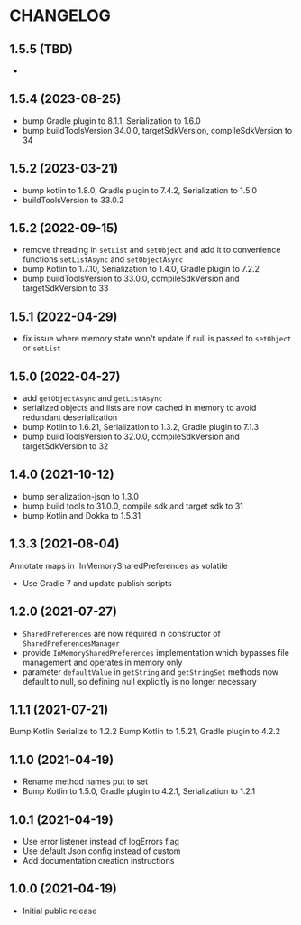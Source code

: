 # CHANGELOG

## 1.5.5 (TBD)
* 

## 1.5.4 (2023-08-25)
* bump Gradle plugin to 8.1.1, Serialization to 1.6.0
* bump buildToolsVersion 34.0.0, targetSdkVersion, compileSdkVersion to 34

## 1.5.2 (2023-03-21)
* bump kotlin to 1.8.0, Gradle plugin to 7.4.2, Serialization to 1.5.0
* buildToolsVersion to 33.0.2

## 1.5.2 (2022-09-15)
* remove threading in `setList` and `setObject` and 
  add it to convenience functions `setListAsync` and `setObjectAsync`
* bump Kotlin to 1.7.10, Serialization to 1.4.0, Gradle plugin to 7.2.2
* bump buildToolsVersion to 33.0.0, compileSdkVersion and targetSdkVersion to 33

## 1.5.1 (2022-04-29)
* fix issue where memory state won't update if null is passed to `setObject` or `setList`

## 1.5.0 (2022-04-27)
* add `getObjectAsync` and `getListAsync`
* serialized objects and lists are now cached in memory to avoid redundant deserialization
* bump Kotlin to 1.6.21, Serialization to 1.3.2, Gradle plugin to 7.1.3
* bump buildToolsVersion to 32.0.0, compileSdkVersion and targetSdkVersion to 32

## 1.4.0 (2021-10-12)
* bump serialization-json to 1.3.0
* bump build tools to 31.0.0, compile sdk and target sdk to 31
* bump Kotlin and Dokka to 1.5.31

## 1.3.3 (2021-08-04)
 Annotate maps in `InMemorySharedPreferences as volatile
* Use Gradle 7 and update publish scripts

## 1.2.0 (2021-07-27)
* `SharedPreferences` are now required in constructor of `SharedPreferencesManager`
* provide `InMemorySharedPreferences` implementation which bypasses file management and operates 
  in memory only
* parameter `defaultValue` in `getString` and `getStringSet` methods now default to null, so 
  defining null explicitly is no longer necessary

## 1.1.1 (2021-07-21)
Bump Kotlin Serialize to 1.2.2
Bump Kotlin to 1.5.21, Gradle plugin to 4.2.2

## 1.1.0 (2021-04-19)
* Rename method names put to set
* Bump Kotlin to 1.5.0, Gradle plugin to 4.2.1, Serialization to 1.2.1

## 1.0.1 (2021-04-19)
* Use error listener instead of logErrors flag
* Use default Json config instead of custom
* Add documentation creation instructions

## 1.0.0 (2021-04-19)
* Initial public release
